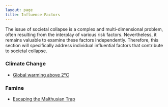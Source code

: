```yaml
---
layout: page
title: Influence Factors
---
```

The issue of societal collapse is a complex and multi-dimensional problem, often resulting from the interplay of various risk factors. Nevertheless, it remains valuable to examine these factors independently. Therefore, this  section will specifically address individual influential factors that contribute to societal collapse.

### Climate Change
* [Global warming above 2°C](https://florianjehn.github.io/Societal_Collapse/2022-06-29-climate_2_degrees/)

### Famine
* [Escaping the Malthusian Trap](https://florianjehn.github.io/Societal_Collapse/2023-01-13-famine/)

